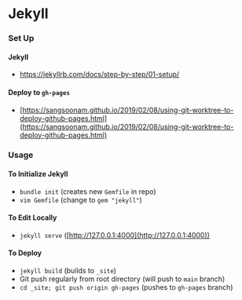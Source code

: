 # Jekyll

### Set Up

#### Jekyll
- https://jekyllrb.com/docs/step-by-step/01-setup/

#### Deploy to ```gh-pages```
- [https://sangsoonam.github.io/2019/02/08/using-git-worktree-to-deploy-github-pages.html](https://sangsoonam.github.io/2019/02/08/using-git-worktree-to-deploy-github-pages.html)

### Usage

#### To Initialize Jekyll
- ```bundle init``` (creates new ```Gemfile``` in repo)
- ```vim Gemfile``` (change to ```gem "jekyll"```)

#### To Edit Locally
- ```jekyll serve``` ([http://127.0.0.1:4000](http://127.0.0.1:4000))

#### To Deploy
- ```jekyll build``` (builds to ```_site```)
- Git push regularly from root directory (will push to ```main``` branch)
- ```cd _site; git push origin gh-pages``` (pushes to ```gh-pages``` branch)